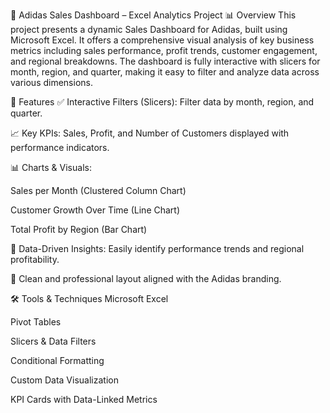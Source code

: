 🧾 Adidas Sales Dashboard – Excel Analytics Project
📊 Overview
This project presents a dynamic Sales Dashboard for Adidas, built using Microsoft Excel. It offers a comprehensive visual analysis of key business metrics including sales performance, profit trends, customer engagement, and regional breakdowns. The dashboard is fully interactive with slicers for month, region, and quarter, making it easy to filter and analyze data across various dimensions.

🎯 Features
✅ Interactive Filters (Slicers): Filter data by month, region, and quarter.

📈 Key KPIs: Sales, Profit, and Number of Customers displayed with performance indicators.

📊 Charts & Visuals:

Sales per Month (Clustered Column Chart)

Customer Growth Over Time (Line Chart)

Total Profit by Region (Bar Chart)

🧩 Data-Driven Insights: Easily identify performance trends and regional profitability.

💼 Clean and professional layout aligned with the Adidas branding.

🛠️ Tools & Techniques
Microsoft Excel

Pivot Tables

Slicers & Data Filters

Conditional Formatting

Custom Data Visualization

KPI Cards with Data-Linked Metrics
